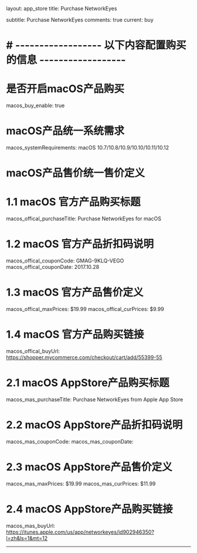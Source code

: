 layout: app_store
title: Purchase NetworkEyes

subtitle: Purchase NetworkEyes
comments: true
current: buy

# # ------------------ 以下内容配置购买的信息 ------------------

# 是否开启macOS产品购买
macos_buy_enable: true

# macOS产品统一系统需求
macos_systemRequirements: macOS 10.7/10.8/10.9/10.10/10.11/10.12

# macOS产品售价统一售价定义


# 1.1 macOS 官方产品购买标题
macos_offical_purchaseTitle: Purchase NetworkEyes for macOS

# 1.2 macOS 官方产品折扣码说明
macos_offical_couponCode: GMAG-9KLQ-VEGO
macos_offical_couponDate: 2017.10.28

# 1.3 macOS 官方产品售价定义
macos_offical_maxPrices: $19.99
macos_offical_curPrices: $9.99

# 1.4 macOS 官方产品购买链接
macos_offical_buyUrl: https://shopper.mycommerce.com/checkout/cart/add/55399-55

# 2.1 macOS AppStore产品购买标题
macos_mas_purchaseTitle: Purchase NetworkEyes from Apple App Store

# 2.2 macOS AppStore产品折扣码说明
macos_mas_couponCode: 
macos_mas_couponDate: 

# 2.3 macOS AppStore产品售价定义
macos_mas_maxPrices: $19.99
macos_mas_curPrices: $11.99

# 2.4 macOS AppStore产品购买链接
macos_mas_buyUrl: https://itunes.apple.com/us/app/networkeyes/id902946350?l=zh&ls=1&mt=12

---